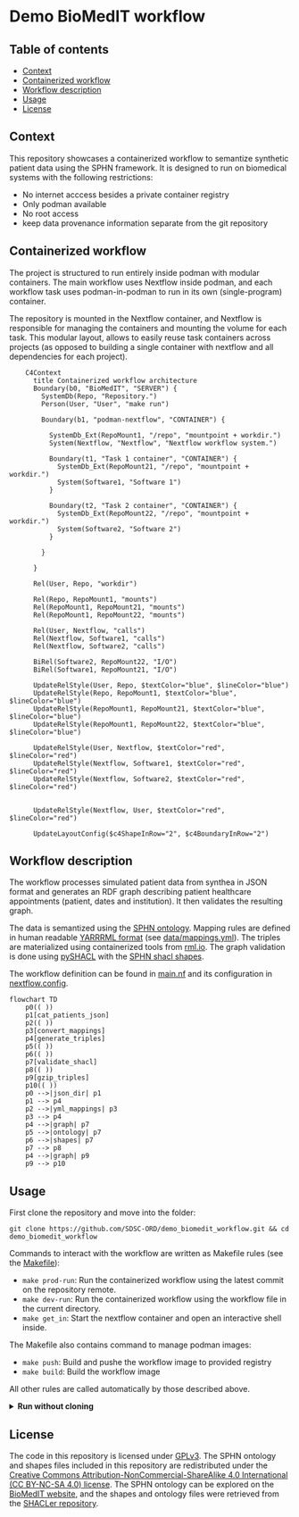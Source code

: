 # Demo BioMedIT workflow

## Table of contents

* [Context](#context)
* [Containerized workflow](#containerized-workflow)
* [Workflow description](#workflow-description)
* [Usage](#usage)
* [License](#license)

## Context

This repository showcases a containerized workflow to semantize synthetic patient data using the SPHN framework.
It is designed to run on biomedical systems with the following restrictions:

* No internet acccess besides a private container registry
* Only podman available
* No root access
* keep data provenance information separate from the git repository

## Containerized workflow

The project is structured to run entirely inside podman with modular containers.
The main workflow uses Nextflow inside podman, and each workflow task uses podman-in-podman to run in its own (single-program) container.

The repository is mounted in the Nextflow container, and Nextflow is responsible for managing the containers and mounting the volume for each task. This modular layout, allows to easily reuse task containers across projects (as opposed to building a single container with nextflow and all dependencies for each project).


```mermaid
    C4Context
      title Containerized workflow architecture
      Boundary(b0, "BioMedIT", "SERVER") {
        SystemDb(Repo, "Repository.")
        Person(User, "User", "make run")

        Boundary(b1, "podman-nextflow", "CONTAINER") {

          SystemDb_Ext(RepoMount1, "/repo", "mountpoint + workdir.")
          System(Nextflow, "Nextflow", "Nextflow workflow system.")

          Boundary(t1, "Task 1 container", "CONTAINER") {
            SystemDb_Ext(RepoMount21, "/repo", "mountpoint + workdir.")
            System(Software1, "Software 1")
          }

          Boundary(t2, "Task 2 container", "CONTAINER") {
            SystemDb_Ext(RepoMount22, "/repo", "mountpoint + workdir.")
            System(Software2, "Software 2")
          }

        }

      }

      Rel(User, Repo, "workdir")

      Rel(Repo, RepoMount1, "mounts")
      Rel(RepoMount1, RepoMount21, "mounts")
      Rel(RepoMount1, RepoMount22, "mounts")

      Rel(User, Nextflow, "calls")
      Rel(Nextflow, Software1, "calls")
      Rel(Nextflow, Software2, "calls")

      BiRel(Software2, RepoMount22, "I/O")
      BiRel(Software1, RepoMount21, "I/O")

      UpdateRelStyle(User, Repo, $textColor="blue", $lineColor="blue")
      UpdateRelStyle(Repo, RepoMount1, $textColor="blue", $lineColor="blue")
      UpdateRelStyle(RepoMount1, RepoMount21, $textColor="blue", $lineColor="blue")
      UpdateRelStyle(RepoMount1, RepoMount22, $textColor="blue", $lineColor="blue")

      UpdateRelStyle(User, Nextflow, $textColor="red", $lineColor="red")
      UpdateRelStyle(Nextflow, Software1, $textColor="red", $lineColor="red")
      UpdateRelStyle(Nextflow, Software2, $textColor="red", $lineColor="red")


      UpdateRelStyle(Nextflow, User, $textColor="red", $lineColor="red")

      UpdateLayoutConfig($c4ShapeInRow="2", $c4BoundaryInRow="2")

```

## Workflow description

The workflow processes simulated patient data from synthea in JSON format and generates an RDF graph describing patient healthcare appointments (patient, dates and institution). It then validates the resulting graph.

The data is semantized using the [SPHN ontology](https://www.biomedit.ch/rdf/sphn-ontology). Mapping rules are defined in human readable [YARRRML format](https://rml.io/yarrrml/) (see [data/mappings.yml](data/mappings.yml)). The triples are materialized using containerized tools from [rml.io](https://rml.io). The graph validation is done using [pySHACL](https://github.com/RDFLib/pySHACL) with the [SPHN shacl shapes](https://git.dcc.sib.swiss/sphn-semantic-framework/sphn-shacl-generator).

The workflow definition can be found in [main.nf](main.nf) and its configuration in [nextflow.config](nextflow.config).

```mermaid
flowchart TD
    p0(( ))
    p1[cat_patients_json]
    p2(( ))
    p3[convert_mappings]
    p4[generate_triples]
    p5(( ))
    p6(( ))
    p7[validate_shacl]
    p8(( ))
    p9[gzip_triples]
    p10(( ))
    p0 -->|json_dir| p1
    p1 --> p4
    p2 -->|yml_mappings| p3
    p3 --> p4
    p4 -->|graph| p7
    p5 -->|ontology| p7
    p6 -->|shapes| p7
    p7 --> p8
    p4 -->|graph| p9
    p9 --> p10
```

## Usage

First clone the repository and move into the folder:

`git clone https://github.com/SDSC-ORD/demo_biomedit_workflow.git && cd demo_biomedit_workflow`

Commands to interact with the workflow are written as Makefile rules (see the [Makefile](Makefile)):
* `make prod-run`: Run the containerized workflow using the latest commit on the repository remote.
* `make dev-run`: Run the containerized workflow using the workflow file in the current directory.
* `make get_in`: Start the nextflow container and open an interactive shell inside.

The Makefile also contains command to manage podman images:
* `make push`: Build and pushe the workflow image to provided registry
* `make build`: Build the workflow image

All other rules are called automatically by those described above.

<details>
<summary><b>Run without cloning</b></summary>

Although it is recommended (and easier) to clone the repository, you could also run the workflow directly from the remote repository (assuming all required images are on the registry already).

The data files as well as `containers.yaml` need to be available. Params defined in the config can be overriden on the command line (e.g. `input_dir` below).

```sh
REGISTRY=example.registry.com/username/
REPO_URL=https://github.com/SDSC-ORD/demo_biomedit_workflow.git

podman run --privileged --rm -it -v $PWD:/repo -w /repo \
  ${REGISTRY}/podman-nextflow:tag \
  nextflow run ${REPO_URL} \
    -r main \
    --input_dir=data/test \
    -params-file containers.yaml \

# You can add --registry=${REGISTRY} to override URIs in containers.yaml
# and replace them with ${REGISTRY}/image-name:tag
```
</details>

## License

The code in this repository is licensed under [GPLv3](LICENSE).
The SPHN ontology and shapes files included in this repository are redistributed under the [Creative Commons Attribution-NonCommercial-ShareAlike 4.0 International (CC BY-NC-SA 4.0) license](https://creativecommons.org/licenses/by-nc-sa/4.0/). The SPHN ontology can be explored on the [BioMedIT website](https://www.biomedit.ch/rdf/sphn-ontology/sphn), and the shapes and ontology files were retrieved from the [SHACLer repository](https://git.dcc.sib.swiss/sphn-semantic-framework/sphn-shacl-generator).
